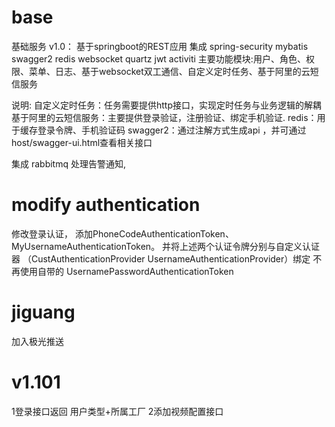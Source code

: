 # base
基础服务
v1.0：
基于springboot的REST应用
集成 spring-security mybatis swagger2 redis websocket quartz jwt activiti 
主要功能模块:用户、角色、权限、菜单、日志、基于websocket双工通信、自定义定时任务、基于阿里的云短信服务

说明:
自定义定时任务：任务需要提供http接口，实现定时任务与业务逻辑的解耦
基于阿里的云短信服务：主要提供登录验证，注册验证、绑定手机验证.
redis：用于缓存登录令牌、手机验证码
swagger2：通过注解方式生成api ，并可通过 host/swagger-ui.html查看相关接口


集成 rabbitmq
处理告警通知,


# modify authentication
修改登录认证，
添加PhoneCodeAuthenticationToken、MyUsernameAuthenticationToken。
并将上述两个认证令牌分别与自定义认证器
（CustAuthenticationProvider UsernameAuthenticationProvider）绑定
不再使用自带的 UsernamePasswordAuthenticationToken

# jiguang
加入极光推送

# v1.101
1登录接口返回 用户类型+所属工厂
2添加视频配置接口


